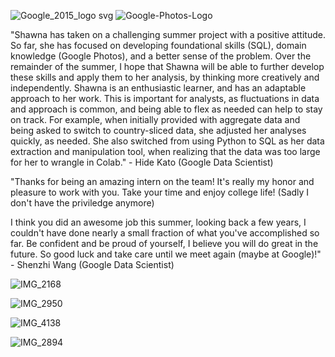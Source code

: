 ![Google_2015_logo svg](https://user-images.githubusercontent.com/19508013/165827531-06279fbd-60b2-4137-96db-a4ee660c11eb.png)
![Google-Photos-Logo](https://user-images.githubusercontent.com/19508013/165650186-4f0c0081-ad0e-43ac-9908-802ad125bb8b.png)

"Shawna has taken on a challenging summer project with a positive attitude. So far, she has focused on developing foundational skills (SQL), domain knowledge (Google Photos), and a better sense of the problem. Over the remainder of the summer, I hope that Shawna will be able to further develop these skills and apply them to her analysis, by thinking more creatively and independently. Shawna is an enthusiastic learner, and has an adaptable approach to her work. This is important for analysts, as fluctuations in data and approach is common, and being able to flex as needed can help to stay on track. For example, when initially provided with aggregate data and being asked to switch to country-sliced data, she adjusted her analyses quickly, as needed. She also switched from using Python to SQL as her data extraction and manipulation tool, when realizing that the data was too large for her to wrangle in Colab." - Hide Kato (Google Data Scientist)

"Thanks for being an amazing intern on the team! It's really my honor and pleasure to work with you. Take your time and enjoy college life! (Sadly I don't have the priviledge anymore) 

I think you did an awesome job this summer, looking back a few years, I couldn't have done nearly a small fraction of what you've accomplished so far. Be confident and be proud of yourself, I believe you will do great in the future. So good luck and take care until we meet again (maybe at Google)!" - Shenzhi Wang (Google Data Scientist) 

![IMG_2168](https://user-images.githubusercontent.com/19508013/152579351-fd55a6e5-6427-429d-863c-d5a1edae8e09.jpeg)

![IMG_2950](https://user-images.githubusercontent.com/19508013/132739834-b4bdbcaf-ba61-4376-8b66-94747ac3726b.jpeg)

![IMG_4138](https://user-images.githubusercontent.com/19508013/139510320-f130947c-130f-45b6-9d9a-afec07ca77a8.jpeg)

![IMG_2894](https://user-images.githubusercontent.com/19508013/141659934-3e95fdb6-1737-427b-92ad-b767b8e81215.jpeg)
